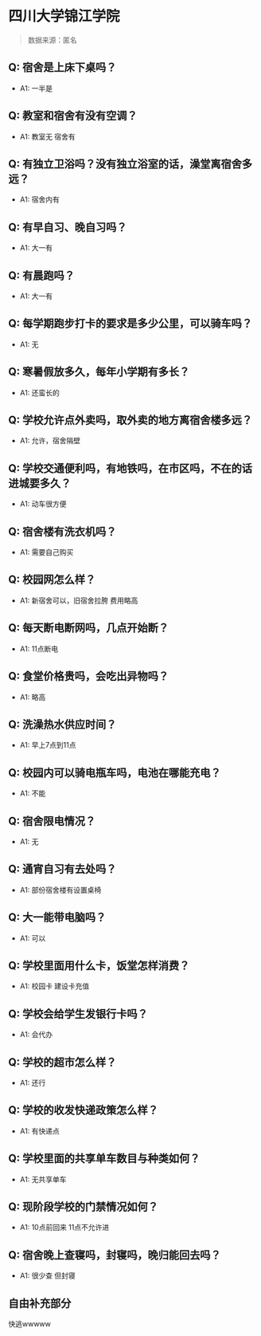 # 四川大学锦江学院

> 数据来源：匿名

## Q: 宿舍是上床下桌吗？

- A1: 一半是

## Q: 教室和宿舍有没有空调？

- A1: 教室无 宿舍有

## Q: 有独立卫浴吗？没有独立浴室的话，澡堂离宿舍多远？

- A1: 宿舍内有

## Q: 有早自习、晚自习吗？

- A1: 大一有

## Q: 有晨跑吗？

- A1: 大一有

## Q: 每学期跑步打卡的要求是多少公里，可以骑车吗？

- A1: 无

## Q: 寒暑假放多久，每年小学期有多长？

- A1: 还蛮长的

## Q: 学校允许点外卖吗，取外卖的地方离宿舍楼多远？

- A1: 允许，宿舍隔壁

## Q: 学校交通便利吗，有地铁吗，在市区吗，不在的话进城要多久？

- A1: 动车很方便

## Q: 宿舍楼有洗衣机吗？

- A1: 需要自己购买

## Q: 校园网怎么样？

- A1: 新宿舍可以，旧宿舍拉胯 费用略高

## Q: 每天断电断网吗，几点开始断？

- A1: 11点断电

## Q: 食堂价格贵吗，会吃出异物吗？

- A1: 略高

## Q: 洗澡热水供应时间？

- A1: 早上7点到11点

## Q: 校园内可以骑电瓶车吗，电池在哪能充电？

- A1: 不能

## Q: 宿舍限电情况？

- A1: 无

## Q: 通宵自习有去处吗？

- A1: 部份宿舍楼有设置桌椅

## Q: 大一能带电脑吗？

- A1: 可以

## Q: 学校里面用什么卡，饭堂怎样消费？

- A1: 校园卡 建设卡充值

## Q: 学校会给学生发银行卡吗？

- A1: 会代办

## Q: 学校的超市怎么样？

- A1: 还行

## Q: 学校的收发快递政策怎么样？

- A1: 有快递点

## Q: 学校里面的共享单车数目与种类如何？

- A1: 无共享单车

## Q: 现阶段学校的门禁情况如何？

- A1: 10点前回来 11点不允许进

## Q: 宿舍晚上查寝吗，封寝吗，晚归能回去吗？

- A1: 很少查 但封寝

## 自由补充部分

快逃wwwww